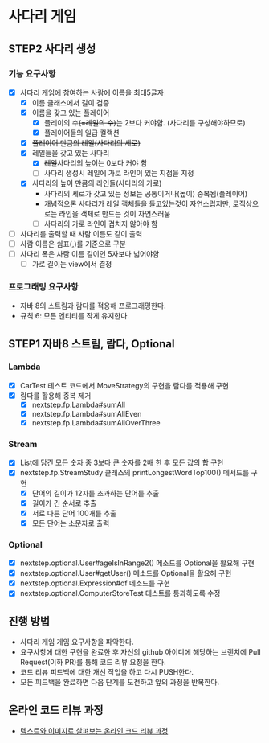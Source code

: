 # 사다리 게임

## STEP2 사다리 생성

### 기능 요구사항

 * [x] 사다리 게임에 참여하는 사람에 이름을 최대5글자
   * [x] 이름 클래스에서 길이 검증
   * [x] 이름을 갖고 있는 플레이어
       * [x] 플레이의 수~~(=레일의 수)~~는 2보다 커야함. (사다리를 구성해야하므로)
       * [x] 플레이어들의 일급 컬랙션
   * [x] ~~플레이어 만큼의 레일(사다리의 세로)~~
   * [x] 레일들을 갖고 있는 사다리
       * [x] ~~레일~~사다리의 높이는 0보다 커야 함
       * [ ] 사다리 생성시 레일에 가로 라인이 있는 지점을 지정
   * [x] 사다리의 높이 만큼의 라인들(사다리의 가로)
     * 사다리의 세로가 갖고 있는 정보는 공통이거나(높이) 중복됨(플레이어)
     * 개념적으론 사다리가 레일 객체들을 들고있는것이 자연스럽지만, 로직상으로는 라인을 객체로 만드는 것이 자연스러움
     * [ ] 사다리의 가로 라인이 겹치지 않아야 함
 * [ ] 사다리를 출력할 때 사람 이름도 같이 출력
 * [ ] 사람 이름은 쉼표(,)를 기준으로 구분
 * [ ] 사다리 폭은 사람 이름 길이인 5자보다 넓어야함
   * [ ] 가로 길이는 view에서 결정

### 프로그래밍 요구사항

 * 자바 8의 스트림과 람다를 적용해 프로그래밍한다.
 * 규칙 6: 모든 엔티티를 작게 유지한다.

## STEP1  자바8 스트림, 람다, Optional

### Lambda
* [x] CarTest 테스트 코드에서 MoveStrategy의 구현을 람다를 적용해 구현
* [x] 람다를 활용해 중복 제거
  * [x] nextstep.fp.Lambda#sumAll
  * [x] nextstep.fp.Lambda#sumAllEven
  * [x] nextstep.fp.Lambda#sumAllOverThree

### Stream
* [x] List에 담긴 모든 숫자 중 3보다 큰 숫자를 2배 한 후 모든 값의 합 구현
* [x] nextstep.fp.StreamStudy 클래스의 printLongestWordTop100() 메서드를 구현
  * [x] 단어의 길이가 12자를 초과하는 단어를 추출
  * [x] 길이가 긴 순서로 추출
  * [x] 서로 다른 단어 100개를 추출
  * [x] 모든 단어는 소문자로 출력

### Optional
* [x] nextstep.optional.User#ageIsInRange2() 메소드를 Optional을 활요해 구현
* [x] nextstep.optional.User#getUser() 메소드를 Optional을 활요해 구현
* [x] nextstep.optional.Expression#of 메소드를 구현
* [x] nextstep.optional.ComputerStoreTest 테스트를 통과하도록 수정

## 진행 방법
* 사다리 게임 게임 요구사항을 파악한다.
* 요구사항에 대한 구현을 완료한 후 자신의 github 아이디에 해당하는 브랜치에 Pull Request(이하 PR)를 통해 코드 리뷰 요청을 한다.
* 코드 리뷰 피드백에 대한 개선 작업을 하고 다시 PUSH한다.
* 모든 피드백을 완료하면 다음 단계를 도전하고 앞의 과정을 반복한다.

## 온라인 코드 리뷰 과정
* [텍스트와 이미지로 살펴보는 온라인 코드 리뷰 과정](https://github.com/nextstep-step/nextstep-docs/tree/master/codereview)